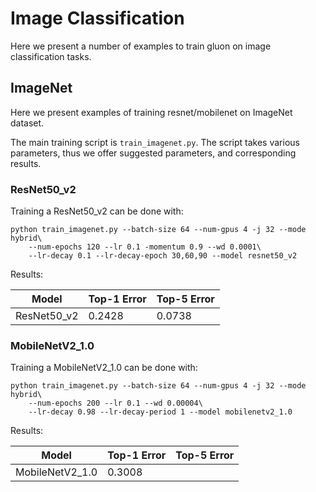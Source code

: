 # Image Classification

Here we present a number of examples to train gluon on image classification tasks.

## ImageNet

Here we present examples of training resnet/mobilenet on ImageNet dataset.

The main training script is `train_imagenet.py`. The script takes various parameters, thus we offer suggested parameters, and corresponding results.

### ResNet50_v2

Training a ResNet50_v2 can be done with:

```
python train_imagenet.py --batch-size 64 --num-gpus 4 -j 32 --mode hybrid\
    --num-epochs 120 --lr 0.1 -momentum 0.9 --wd 0.0001\
    --lr-decay 0.1 --lr-decay-epoch 30,60,90 --model resnet50_v2 
```

Results:

| Model        | Top-1 Error | Top-5 Error |
|--------------|-------------|-------------|
| ResNet50_v2  | 0.2428      | 0.0738      |

### MobileNetV2_1.0

Training a MobileNetV2_1.0 can be done with:

```
python train_imagenet.py --batch-size 64 --num-gpus 4 -j 32 --mode hybrid\
    --num-epochs 200 --lr 0.1 --wd 0.00004\
    --lr-decay 0.98 --lr-decay-period 1 --model mobilenetv2_1.0
```

Results:

| Model            | Top-1 Error | Top-5 Error |
|------------------|-------------|-------------|
| MobileNetV2_1.0  | 0.3008      |             |

